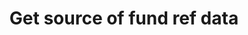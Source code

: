 ---
title: Get source of fund ref data
api:
  file: openapi-external-b2c.yaml
  operationId: GetSourceOfFunds
hidden: false
---